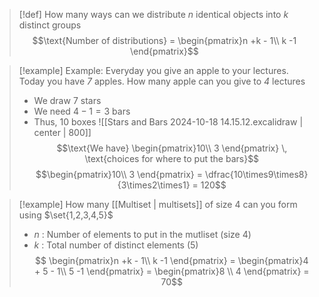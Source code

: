 
>[!def] How many ways can we distribute $n$ identical objects into $k$ distinct groups
>$$\text{Number of distributions} = \begin{pmatrix}n +k - 1\\ k -1 \end{pmatrix}$$

>[!example]  Example: Everyday you give an apple to your lectures. Today you have *7* apples. How many apple can you give to *4* lectures
>- We draw $7$ stars
>- We need $4-1 = 3$ bars
>- Thus, $10$ boxes
>![[Stars and Bars 2024-10-18 14.15.12.excalidraw | center | 800]]
>$$\text{We have} \begin{pmatrix}10\\ 3 \end{pmatrix} \, \text{choices for where to put the bars}$$
>$$\begin{pmatrix}10\\ 3 \end{pmatrix} = \dfrac{10\times9\times8}{3\times2\times1} = 120$$

>[!example] How many [[Multiset | multisets]] of size 4 can you form using $\set{1,2,3,4,5}$
>- $n$ : Number of elements to put in the mutliset (size 4)
>- $k$ : Total number of distinct elements (5)
>$$ \begin{pmatrix}n +k - 1\\ k -1 \end{pmatrix} =  \begin{pmatrix}4  + 5 - 1\\ 5 -1 \end{pmatrix} =  \begin{pmatrix}8 \\ 4 \end{pmatrix} = 70$$